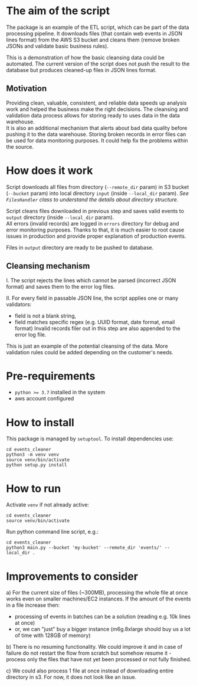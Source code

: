 # The aim of the script
The package is an example of the ETL script, which can be part of the data processing pipeline.
It downloads files (that contain web events in JSON lines format) from the AWS S3 bucket and cleans them (remove broken JSONs and validate basic business rules).

This is a demonstration of how the basic cleansing data could be automated.
The current version of the script does not push the result to the database but produces cleaned-up files in JSON lines format.

## Motivation
Providing clean, valuable, consistent, and reliable data speeds up analysis work and helped the business make the right decisions.
The cleansing and validation data process allows for storing ready to uses data in the data warehouse.  
It is also an additional mechanism that alerts about bad data quality before pushing it to the data warehouse. 
Storing broken records in error files can be used for data monitoring purposes. It could help fix the problems within the source.   


# How does it work
Script downloads all files from directory (`--remote_dir` param)
in S3 bucket (`--bucket` param) into local directory `input` (inside `--local_dir` param).
*See `FilesHandler` class to understand the details about directory structure.*

Script cleans files downloaded in previous step and saves valid events to `output` directory (inside `--local_dir` param).  
All errors (invalid records) are logged in `errors` directory for debug and error monitoring purposes.
Thanks to that, it is much easier to root cause issues in production and provide proper explanation of production events. 

Files in `output` directory are ready to be pushed to database.

## Cleansing mechanism
I. The script rejects the lines which cannot be parsed (incorrect JSON format) and saves them to the error log files.

II. For every field in passable JSON line, the script applies one or many validators:
  - field is not a blank string,
  - field matches specific regex (e.g. UUID format, date format, email format)
Invalid records filer out in this step are also appended to the error log file. 

This is just an example of the potential cleansing of the data. 
More validation rules could be added depending on the customer's needs. 

# Pre-requirements 
- `python >= 3.7` installed in the system
- aws account configured

# How to install
This package is managed by `setuptool`.
To install dependencies use:
 
```shell
cd events_cleaner
python3 -m venv venv
source venv/bin/activate
python setup.py install
```

# How to run
Activate `venv` if not already active:
```shell
cd events_cleaner
source venv/bin/activate
```

Run python command line script, e.g.:
```shell
cd events_cleaner
python3 main.py --bucket 'my-bucket' --remote_dir 'events/' --local_dir .
```

# Improvements to consider 
a) For the current size of files (~300MB), processing the whole file at once works even on smaller machines/EC2 instances. If the amount of the events in a file increase then:
- processing of events in batches can be a solution (reading e.g. 10k lines at once)
- or, we can "just" buy a bigger instance (m6g.8xlarge should buy us a lot of time with 128GB of memory)

b) There is no resuming functionality.
We could improve it and in case of failure do not restart the flow from scratch but somehow resume it - process only the files that have not yet been processed or not fully finished.  

c) We could also process 1 file at once instead of downloading entire directory in s3. For now, it does not look like an issue.